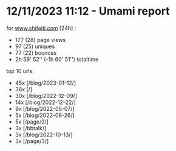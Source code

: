 # 12/11/2023 11:12 - Umami report
for www.shifeiti.com [24h] :

 - 177 (28) page views
 - 97 (25) uniques
 - 77 (22) bounces
 - 2h 59' 52'' (-1h 60' 51'') totaltime


top 10 urls:
 - 45x [/blog/2023-01-12/]
 - 36x [/]
 - 30x [/blog/2022-12-09/]
 - 14x [/blog/2022-12-22/]
 - 9x [/blog/2022-05-07/]
 - 5x [/blog/2022-08-26/]
 - 5x [/page/2/]
 - 3x [/bbtalk/]
 - 3x [/blog/2022-10-13/]
 - 3x [/page/3/]


